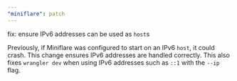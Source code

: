 ```yaml
---
"miniflare": patch
---
```


fix: ensure IPv6 addresses can be used as `host`s

Previously, if Miniflare was configured to start on an IPv6 `host`, it could crash. This change ensures IPv6 addresses are handled correctly. This also fixes `wrangler dev` when using IPv6 addresses such as `::1` with the `--ip` flag.
